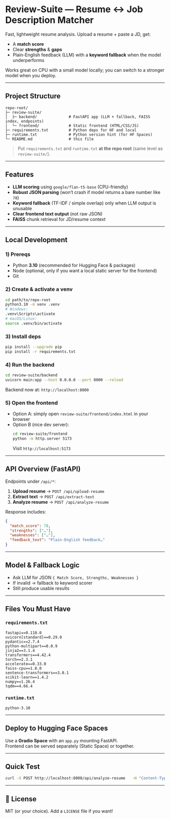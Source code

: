 # Review-Suite — Resume ↔ Job Description Matcher

Fast, lightweight resume analysis. Upload a resume + paste a JD, get:
- A **match score**
- Clear **strengths** & **gaps**
- Plain-English feedback (LLM) with a **keyword fallback** when the model underperforms

Works great on CPU with a small model locally; you can switch to a stronger model when you deploy.

---

##  Project Structure

```
repo-root/
├─ review-suite/
│  ├─ backend/              # FastAPI app (LLM + fallback, FAISS index, endpoints)
│  └─ frontend/             # Static frontend (HTML/CSS/JS)
├─ requirements.txt         # Python deps for HF and local
├─ runtime.txt              # Python version hint (for HF Spaces)
└─ README.md                # this file
```

> Put `requirements.txt` and `runtime.txt` **at the repo root** (same level as `review-suite/`).

---

##  Features

- **LLM scoring** using `google/flan-t5-base` (CPU-friendly)
- **Robust JSON parsing** (won’t crash if model returns a bare number like `78`)
- **Keyword fallback** (TF-IDF / simple overlap) only when LLM output is unusable
- **Clear frontend text output** (not raw JSON)
- **FAISS** chunk retrieval for JD/resume context

---

##  Local Development

### 1) Prereqs
- Python **3.10** (recommended for Hugging Face & packages)
- Node (optional, only if you want a local static server for the frontend)
- Git

### 2) Create & activate a venv
```bash
cd path/to/repo-root
python3.10 -m venv .venv
# Windows:
.venv\Scripts\activate
# macOS/Linux:
source .venv/bin/activate
```

### 3) Install deps
```bash
pip install --upgrade pip
pip install -r requirements.txt
```

### 4) Run the backend
```bash
cd review-suite/backend
uvicorn main:app --host 0.0.0.0 --port 8000 --reload
```
Backend now at: `http://localhost:8000`

### 5) Open the frontend
- Option A: simply open `review-suite/frontend/index.html` in your browser  
- Option B (nice dev server):  
  ```bash
  cd review-suite/frontend
  python -m http.server 5173
  ```
  Visit `http://localhost:5173`

---

##  API Overview (FastAPI)

Endpoints under `/api/*`:

1. **Upload resume** → `POST /api/upload-resume`  
2. **Extract text** → `POST /api/extract-text`  
3. **Analyze resume** → `POST /api/analyze-resume`  

Response includes:  
```json
{
  "match_score": 78,
  "strengths": ["…"],
  "weaknesses": ["…"],
  "feedback_text": "Plain-English feedback…"
}
```

---

##  Model & Fallback Logic

- Ask LLM for JSON `{ Match Score, Strengths, Weaknesses }`  
- If invalid → fallback to keyword scorer  
- Still produce usable results

---

##  Files You Must Have

### `requirements.txt`
```
fastapi==0.110.0
uvicorn[standard]==0.29.0
pydantic==2.7.4
python-multipart==0.0.9
jinja2==3.1.4
transformers==4.42.4
torch==2.3.1
accelerate==0.33.0
faiss-cpu==1.8.0
sentence-transformers==3.0.1
scikit-learn==1.4.2
numpy==1.26.4
tqdm==4.66.4
```

### `runtime.txt`
```
python-3.10
```

---

##  Deploy to Hugging Face Spaces

Use a **Gradio Space** with an `app.py` mounting FastAPI.  
Frontend can be served separately (Static Space) or together.

---

## Quick Test
```bash
curl -X POST http://localhost:8000/api/analyze-resume   -H "Content-Type: application/json"   -d '{"job_description":"Python dev","resume_text":"I worked with FastAPI"}'
```

---

## 📝 License

MIT (or your choice). Add a `LICENSE` file if you want!
